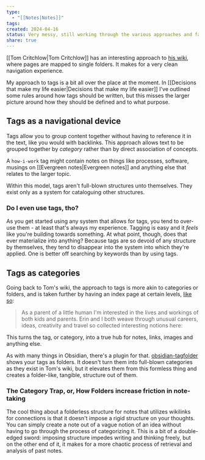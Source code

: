 ```yaml
---
type:
  - "[[Notes|Notes]]"
tags: 
created: 2024-04-16
status: Very messy, still working through the various approaches and far from reaching anything resembling a conclusion, or anything actionable really.
share: true
---
```


[[Tom Critchlow|Tom Critchlow]] has an interesting approach to [his wiki](https://tomcritchlow.com/wiki/), where pages are mapped to single folders. It makes for a very clean navigation experience.

My approach to tags is a bit all over the place at the moment. In [[Decisions that make my life easier|Decisions that make my life easier]] I've outlined some rules around how tags should be written, but this misses the larger picture around how they should be defined and to what purpose.

## Tags as a navigational device

Tags allow you to group content together without having to reference it in the text, like you would with backlinks. This approach allows text to be grouped together by _category_ rather than by direct association of concepts.

A `how-i-work` tag might contain notes on things like processes, software, musings on [[Evergreen notes|Evergreen notes]] and anything else that relates to the larger topic.

Within this model, tags aren't full-blown structures unto themselves. They exist only as a system for cataloguing other structures.

### Do I even use tags, tho?

As you get started using any system that allows for tags, you tend to over-use them - at least that's always my experience. Tagging is easy and it _feels_ like you're building towards something. At what point, though, does that ever materialize into anything? Because tags are so devoid of any structure by themselves, they tend to disappear into the system into which they're applied. One is better off searching by keywords than by using tags.

## Tags as categories

Going back to Tom's wiki, the approach to tags is more akin to categories or folders, and is taken further by having an index page at certain levels, [like so](https://tomcritchlow.com/wiki/parenting/):

> As a parent of a little human I'm interested in the lives and workings of both kids and parents. Erin and I both weave through unusual careers, ideas, creativity and travel so collected interesting notions here:

This turns the tag, or category, into a true hub for notes, links, images and anything else.

As with many things in Obsidian, there's a plugin for that. [obsidian-tagfolder](https://github.com/vrtmrz/obsidian-tagfolder) shows your tags as folders. It doesn't turn them into full-blown categories as they exist in Tom's wiki, but it elevates them from this formless thing and creates a folder-like, tangible, structure out of them.

### The Category Trap, or, How Folders increase friction in note-taking

The cool thing about a folderless structure for notes that utilizes wikilinks for connections is that it doesn't impose a rigid structure on your thoughts. You can simply create a note out of a vague notion of an idea without having to go through the process of categorizing it. This is a bit of a double-edged sword: imposing structure impedes writing and thinking freely, but on the other end of it, it makes for a more chaotic process of retrieval and analysis of past notes.